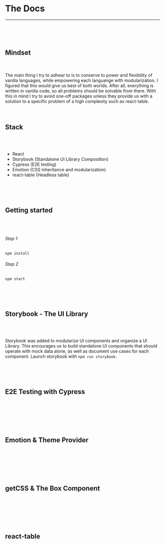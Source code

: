 # The Docs

---

<br/><br/><br/>

## Mindset

<br/><br/>
The main thing I try to adhear to is to conserve to power and flexibility of vanilla languages, while empowering each languange with modularization. I figured that this would give us best of both worlds. After all, everything is written in vanilla code, so all problems should be solvable from there. With this in mind I try to avoid one-off packages unless they provide us with a solution to a specific problem of a high complexity such as react-table.
<br/><br/><br/>

## Stack

<br/><br/>

- React
- Storybook (Standalone UI Library Composition)
- Cypress (E2E testing)
- Emotion (CSS inheritance and modularization)
- react-table (Headless table)

<br/><br/><br/>

## Getting started

<br/><br/>

###### Step 1

`npm install`

###### Step 2

`npm start`

<br/><br/><br/>

## Storybook - The UI Library

<br/><br/>

Storybook was added to modularize UI components and organize a UI Library.
This encourages us to build standalone UI components that should operate with mock data alone, as well as document use cases for each component.
Launch storybook with `npm run storybook`.

<br/><br/><br/>

## E2E Testing with Cypress

<br/><br/>
<br/><br/><br/>

## Emotion & Theme Provider

<br/><br/>
<br/><br/><br/>

## getCSS & The Box Component

<br/><br/>
<br/><br/><br/>

## react-table

<br/><br/>
<br/><br/><br/>
